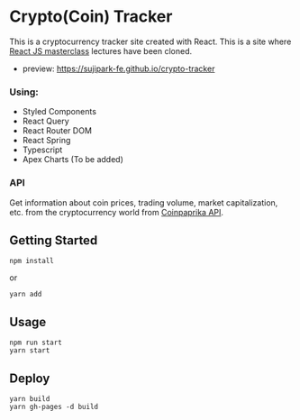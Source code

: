 # Crypto(Coin) Tracker

This is a cryptocurrency tracker site created with React.
This is a site where [React JS masterclass](https://nomadcoders.co/react-masterclass) lectures have been cloned.

- preview: https://sujipark-fe.github.io/crypto-tracker

### Using:

- Styled Components
- React Query
- React Router DOM
- React Spring
- Typescript
- Apex Charts (To be added)


### API
Get information about coin prices, trading volume, market capitalization, etc. from the cryptocurrency world from [Coinpaprika API](https://api.coinpaprika.com).


## Getting Started
```
npm install
```
or
```
yarn add
```

## Usage
```
npm run start
yarn start
```

## Deploy
```
yarn build
yarn gh-pages -d build
```
